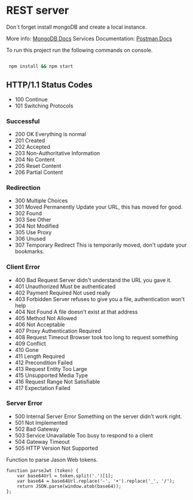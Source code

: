 # REST server

Don´t forget install mongoDB and create a local instance.

More info: [MongoDB Docs](https://docs.mongodb.com/manual/tutorial/install-mongodb-on-windows/)
Services Documentation: [Postman Docs](https://documenter.getpostman.com/view/14044959/TzzHjXxS)

To run this project run the following commands on console.

```bash

 npm install && npm start
```

## HTTP/1.1 Status Codes

- 100 Continue
- 101 Switching Protocols

### Successful

- 200 OK Everything is normal
- 201 Created
- 202 Accepted
- 203 Non-Authoritative Information
- 204 No Content
- 205 Reset Content
- 206 Partial Content

### Redirection

- 300 Multiple Choices
- 301 Moved Permanently Update your URL, this has moved for good.
- 302 Found
- 303 See Other
- 304 Not Modified
- 305 Use Proxy
- 306 Unused
- 307 Temporary Redirect This is temporarily moved, don't update your bookmarks.

### Client Error

- 400 Bad Request Server didn't understand the URL you gave it.
- 401 Unauthorized Must be authenticated
- 402 Payment Required Not used really
- 403 Forbidden Server refuses to give you a file, authentication won't help
- 404 Not Found A file doesn't exist at that address
- 405 Method Not Allowed
- 406 Not Acceptable
- 407 Proxy Authentication Required
- 408 Request Timeout Browser took too long to request something
- 409 Conflict
- 410 Gone
- 411 Length Required
- 412 Precondition Failed
- 413 Request Entity Too Large
- 415 Unsupported Media Type
- 416 Request Range Not Satisfiable
- 417 Expectation Failed

### Server Error

- 500 Internal Server Error Something on the server didn't work right.
- 501 Not Implemented
- 502 Bad Gateway
- 503 Service Unavailable Too busy to respond to a client
- 504 Gateway Timeout
- 505 HTTP Version Not Supported

Function to parse Jason Web tokens.

```JS
function parseJwt (token) {
    var base64Url = token.split('.')[1];
    var base64 = base64Url.replace('-', '+').replace('_', '/');
    return JSON.parse(window.atob(base64));
};
```
